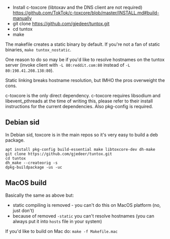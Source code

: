 * Install c-toxcore (libtoxav and the DNS client are not required) https://github.com/TokTok/c-toxcore/blob/master/INSTALL.md#build-manually
* git clone https://github.com/gjedeer/tuntox.git
* cd tuntox
* make

The makefile creates a static binary by default. If you're not a fan of static binaries, `make tuntox_nostatic`. 

One reason to do so may be if you'd like to resolve hostnames on the tuntox server (invoke client with `-L 80:reddit.com:80` instead of `-L 80:198.41.208.138:80`). 

Static linking breaks hostname resolution, but IMHO the pros overweight the cons.

c-toxcore is the only direct dependency. c-toxcore requires libsodium and libevent_pthreads at the time of writing this, please refer to their install instructions for the current dependencies. Also pkg-config is required.

## Debian sid

In Debian sid, toxcore is in the main repos so it's very easy to build a deb package.

```
apt install pkg-config build-essential make libtoxcore-dev dh-make
git clone https://github.com/gjedeer/tuntox.git
cd tuntox
dh_make --createorig -s
dpkg-buildpackage -us -uc
```

## MacOS build
Basically the same as above but:

* static compiling is removed - you can't do this on MacOS platform (no, just don't)
* because of removed `-static` you can't resolve hostnames (you can always put it into `hosts` file in your system)

If you'd like to build on Mac do: `make -f Makefile.mac`

